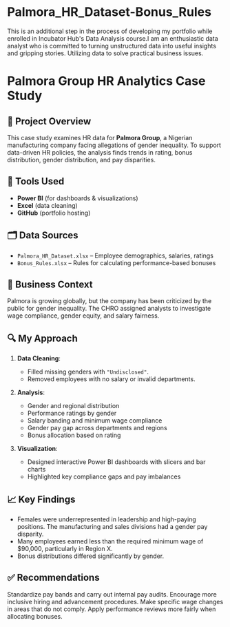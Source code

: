 # Palmora_HR_Dataset-Bonus_Rules
This is an additional step in the process of developing my portfolio while enrolled in Incubator Hub's Data Analysis course.I am an enthusiastic data analyst who is committed to turning unstructured data into useful insights and gripping stories. Utilizing data to solve practical business issues. 
# Palmora Group HR Analytics Case Study

## 📌 Project Overview
This case study examines HR data for **Palmora Group**, a Nigerian manufacturing company facing allegations of gender inequality. To support data-driven HR policies, the analysis finds trends in rating, bonus distribution, gender distribution, and pay disparities.

## 🧰 Tools Used
- **Power BI** (for dashboards & visualizations)
- **Excel** (data cleaning)
- **GitHub** (portfolio hosting)

## 🗂️ Data Sources
- `Palmora_HR_Dataset.xlsx` – Employee demographics, salaries, ratings
- `Bonus_Rules.xlsx` – Rules for calculating performance-based bonuses

## 🏢 Business Context
Palmora is growing globally, but the company has been criticized by the public for gender inequality. The CHRO assigned analysts to investigate wage compliance, gender equity, and salary fairness.

## 🔍 My Approach
1. **Data Cleaning**:
   - Filled missing genders with `"Undisclosed"`.
   - Removed employees with no salary or invalid departments.

2. **Analysis**:
   - Gender and regional distribution
   - Performance ratings by gender
   - Salary banding and minimum wage compliance
   - Gender pay gap across departments and regions
   - Bonus allocation based on rating

3. **Visualization**:
   - Designed interactive Power BI dashboards with slicers and bar charts
   - Highlighted key compliance gaps and pay imbalances

## 📈 Key Findings
- Females were underrepresented in leadership and high-paying positions.
The manufacturing and sales divisions had a gender pay disparity.
- Many employees earned less than the required minimum wage of $90,000, particularly in Region X.
- Bonus distributions differed significantly by gender.


## ✅ Recommendations
Standardize pay bands and carry out internal pay audits.
Encourage more inclusive hiring and advancement procedures.
Make specific wage changes in areas that do not comply.
Apply performance reviews more fairly when allocating bonuses.



